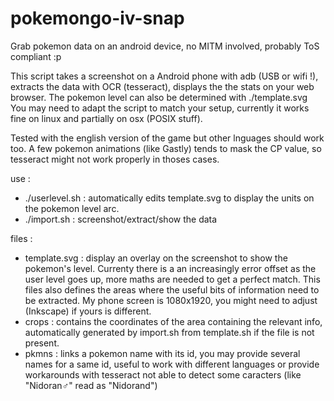 # pokemongo-iv-snap
Grab pokemon data on an android device, no MITM involved, probably ToS compliant :p

This script takes a screenshot on a Android phone with adb (USB or wifi !), extracts the data with OCR (tesseract), displays the the stats on your web browser. The pokemon level can also be determined with ./template.svg
You may need to adapt the script to match your setup, currently it works fine on linux and partially on osx (POSIX stuff).

Tested with the english version of the game but other lnguages should work too. A few pokemon animations (like Gastly) tends to mask the CP value, so tesseract might not work properly in thoses cases.

use :
* ./userlevel.sh <your trainer level> : automatically edits template.svg to display the units on the pokemon level arc.
* ./import.sh : screenshot/extract/show the data

files :
* template.svg : display an overlay on the screenshot to show the pokemon's level. Currenty there is a an increasingly error offset as the user level goes up, more maths are needed to get a perfect match. This files also defines the areas where the useful bits of information need to be extracted. My phone screen is 1080x1920, you might need to adjust (Inkscape) if yours is different.
* crops : contains the coordinates of the area containing the relevant info, automatically generated by import.sh from template.sh if the file is not present.
* pkmns : links a pokemon name with its id, you may provide several names for a same id, useful to work with different languages or provide workarounds with tesseract not able to detect some caracters (like "Nidoran♂" read as "Nidorand")
